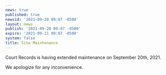 ```yaml
---
news: true
published: true
newsid: '2021-09-20 09:07 -0500'
layout: news
publish: '2021-09-20 09:07 -0500'
expire: '2021-09-21 09:07 -0500'
system: false
title: Site Maintenance
---
```

Court Records is having extended maintenance on September 20th, 2021. 

We apologize for any inconvenience.
